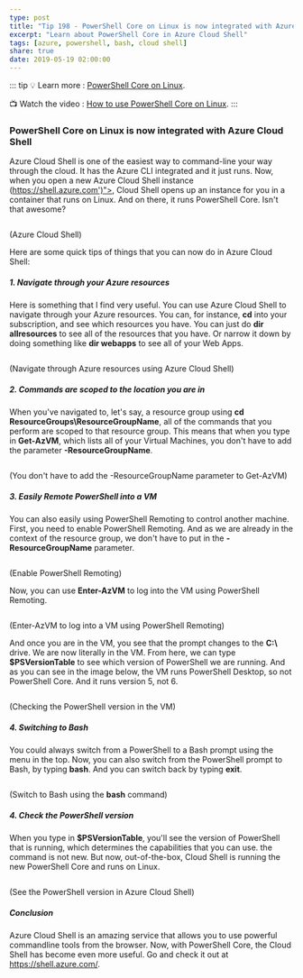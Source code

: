 ```yaml
---
type: post
title: "Tip 198 - PowerShell Core on Linux is now integrated with Azure Cloud Shell"
excerpt: "Learn about PowerShell Core in Azure Cloud Shell"
tags: [azure, powershell, bash, cloud shell]
share: true
date: 2019-05-19 02:00:00
---
```


::: tip
:bulb: Learn more : [PowerShell Core on Linux](https://docs.microsoft.com/en-us/powershell/scripting/install/installing-powershell-core-on-linux?view=powershell-6?WT.mc_id=docs-azuredevtips-azureappsdev). 

:tv: Watch the video : [How to use PowerShell Core on Linux](https://www.youtube.com/watch?v=iLK8SkkHHjo&list=PLLasX02E8BPCNCK8Thcxu-Y-XcBUbhFWC&index=56&?WT.mc_id=youtube-azuredevtips-azureappsdev).
:::

### PowerShell Core on Linux is now integrated with Azure Cloud Shell

Azure Cloud Shell is one of the easiest way to command-line your way through the cloud. It has the Azure CLI integrated and it just runs. Now, when you open a new Azure Cloud Shell instance (https://shell.azure.com')">, Cloud Shell opens up an instance for you in a container that runs on Linux. And on there, it runs PowerShell Core. Isn't that awesome? 

<img :src="$withBase('/files/AzureCloudShell.png')">

(Azure Cloud Shell)

Here are some quick tips of things that you can now do in Azure Cloud Shell:

##### 1. Navigate through your Azure resources

Here is something that I find very useful. You can use Azure Cloud Shell to navigate through your Azure resources. You can, for instance, **cd** into your subscription, and see which resources you have. 
You can just do **dir allresources** to see all of the resources that you have. Or narrow it down by doing something like **dir webapps** to see all of your Web Apps. 

<img :src="$withBase('/files/NavigateThoughAzureResources.png')">

(Navigate through Azure resources using Azure Cloud Shell)

##### 2. Commands are scoped to the location you are in

When you've navigated to, let's say, a resource group using **cd ResourceGroups\ResourceGroupName**, all of the commands that you perform are scoped to that resource group. This means that when you type in **Get-AzVM**, which lists all of your Virtual Machines, you don't have to add the parameter **-ResourceGroupName**.

<img :src="$withBase('/files/CommandsAreScopedToLocation.png')">

(You don't have to add the -ResourceGroupName parameter to Get-AzVM)

##### 3. Easily Remote PowerShell into a VM

You can also easily using PowerShell Remoting to control another machine. First, you need to enable PowerShell Remoting. And as we are already in the context of the resource group, we don't have to put in the **-ResourceGroupName** parameter.

<img :src="$withBase('/files/EnablePSRemoting.png')">

(Enable PowerShell Remoting)

Now, you can use **Enter-AzVM** to log into the VM using PowerShell Remoting.

<img :src="$withBase('/files/EnterVM.png')">

(Enter-AzVM to log into a VM using PowerShell Remoting)

And once you are in the VM, you see that the prompt changes to the **C:\\** drive. We are now literally in the VM.
From here, we can type **\$PSVersionTable** to see which version of PowerShell we are running. And as you can see in the image below, the VM runs PowerShell Desktop, so not PowerShell Core. And it runs version 5, not 6.

<img :src="$withBase('/files/PSVersionInRemoteVM.png')">

(Checking the PowerShell version in the VM)

##### 4. Switching to Bash

You could always switch from a PowerShell to a Bash prompt using the menu in the top. Now, you can also switch from the PowerShell prompt to Bash, by typing **bash**. And you can switch back by typing **exit**.

<img :src="$withBase('/files/SwitchToBash.png')">

(Switch to Bash using the **bash** command)

##### 4. Check the PowerShell version

When you type in **\$PSVersionTable**, you'll see the version of PowerShell that is running, which determines the capabilities that you can use. the command is not new. But now, out-of-the-box, Cloud Shell is running the new PowerShell Core and runs on Linux. 

<img :src="$withBase('/files/PowerShellVersion.png')">

(See the PowerShell version in Azure Cloud Shell)

##### Conclusion

Azure Cloud Shell is an amazing service that allows you to use powerful commandline tools from the browser. Now, with PowerShell Core, the Cloud Shell has become even more useful. Go and check it out at https://shell.azure.com/.

